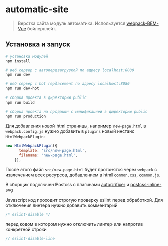 # automatic-site

> Верстка сайта модуль автоматика. Используется [webpack-BEM-Vue](https://github.com/HummerHead87/webpack-BEM-Vue) бойлерплейт.

## Установка и запуск

```bash
# установка модулей
npm install

# веб сервер с автоперезагрузкой по адресу localhost:8080
npm run dev

# веб сервер с hot replacement по адресу localhost:8080
npm run dev-hot

# сборка проекта в директорию public
npm run build

# сборка проекта на продакшн с минификацией в директорию public
npm run production
```

Для добавления новой html страницы, например `new-page.html` в `webpack.config.js` нужно добавить в `plugins` новый инстанс `HtmlWebpackPlugin`:

```js
new HtmlWebpackPlugin({
      template: 'src/new-page.html',
      filename: 'new-page.html',
    }),
```

После этого файл `src/new-page.html` будет прогонятся через `webpack` c извлечением всех ресурсов, добавлением в html `common.css`, `common.js`.

В сборщик подключен Postcss с плагинами [autoprifixer](https://github.com/postcss/autoprefixer) и [postcss-inline-svg](https://github.com/TrySound/postcss-inline-svg)

Javascript код проходит строгую проверку eslint перед обработкой. Для отключения линтера нужно добавить комментарий

```JavaScript
/* eslint-disable */
```

перед кодом в котором нужно отключить линтер или напротив конкретной строки

```JavaScript
// eslint-disable-line
```
